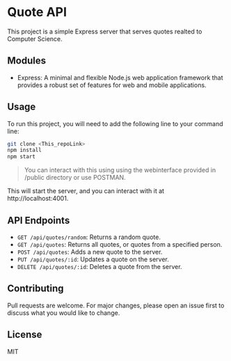 # Quote API

This project is a simple Express server that serves quotes realted to Computer Science.

## Modules

- Express: A minimal and flexible Node.js web application framework that provides a robust set of features for web and mobile applications.

## Usage

To run this project, you will need to add the following line to your command line:

```bash
git clone <This_repoLink>
npm install 
npm start
```

> You can interact with this using using the webinterface provided in /public directory or use POSTMAN. 


This will start the server, and you can interact with it at http://localhost:4001.

## API Endpoints

- `GET /api/quotes/random`: Returns a random quote.
- `GET /api/quotes`: Returns all quotes, or quotes from a specified person.
- `POST /api/quotes`: Adds a new quote to the server.
- `PUT /api/quotes/:id`: Updates a quote on the server.
- `DELETE /api/quotes/:id`: Deletes a quote from the server.

## Contributing
Pull requests are welcome. For major changes, please open an issue first to discuss what you would like to change.

## License
MIT
